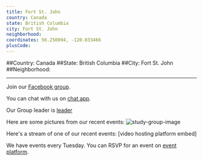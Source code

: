```yaml
---
title: Fort St. John
country: Canada
state: British Columbia
city: Fort St. John
neighborhood: 
coordinates: 56.250094, -120.833466
plusCode:
---
```


##Country: Canada
##State: British Columbia
##City: Fort St. John
##Neighborhood: 
*****
Join our [Facebook group](https://www.facebook.com/groups/free.code.camp.fort.st.john).

You can chat with us on [chat app]().

Our Group leader is [leader]()

Here are some pictures from our recent events:
![study-group-image]()

Here's a stream of one of our recent events:
[video hosting platform embed]

We have events every Tuesday. You can RSVP for an event on [event platform]().

